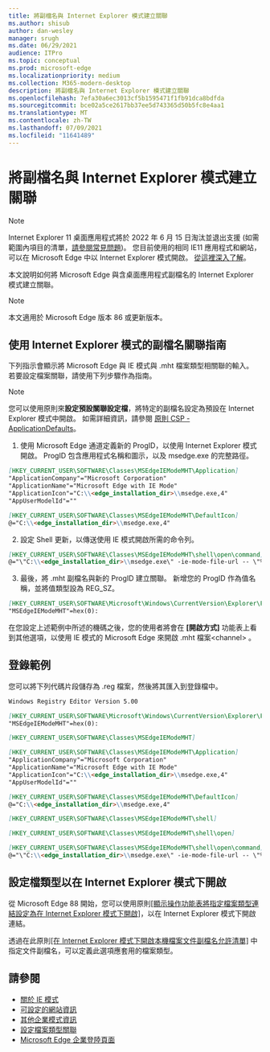 ```yaml
---
title: 將副檔名與 Internet Explorer 模式建立關聯
ms.author: shisub
author: dan-wesley
manager: srugh
ms.date: 06/29/2021
audience: ITPro
ms.topic: conceptual
ms.prod: microsoft-edge
ms.localizationpriority: medium
ms.collection: M365-modern-desktop
description: 將副檔名與 Internet Explorer 模式建立關聯
ms.openlocfilehash: 7efa30a6ec3013cf5b1595471f1fb91dca8bdfda
ms.sourcegitcommit: bce02a5ce2617bb37ee5d743365d50b5fc8e4aa1
ms.translationtype: MT
ms.contentlocale: zh-TW
ms.lasthandoff: 07/09/2021
ms.locfileid: "11641489"
---
```

# <a name="associate-file-extensions-with-internet-explorer-mode"></a>將副檔名與 Internet Explorer 模式建立關聯

>[!Note]
> Internet Explorer 11 桌面應用程式將於 2022 年 6 月 15 日淘汰並退出支援 (如需範圍內項目的清單，[請參閱常見問題](https://techcommunity.microsoft.com/t5/windows-it-pro-blog/internet-explorer-11-desktop-app-retirement-faq/ba-p/2366549))。 您目前使用的相同 IE11 應用程式和網站，可以在 Microsoft Edge 中以 Internet Explorer 模式開啟。 [從這裡深入了解](https://blogs.windows.com/windowsexperience/2021/05/19/the-future-of-internet-explorer-on-windows-10-is-in-microsoft-edge/)。

本文說明如何將 Microsoft Edge 與含桌面應用程式副檔名的 Internet Explorer 模式建立關聯。

> [!NOTE]
> 本文適用於 Microsoft Edge 版本 86 或更新版本。

## <a name="guidance-for-file-extension-association-with-internet-explorer-mode"></a>使用 Internet Explorer 模式的副檔名關聯指南

下列指示會顯示將 Microsoft Edge 與 IE 模式與 .mht 檔案類型相關聯的輸入。 若要設定檔案關聯，請使用下列步驟作為指南。

> [!NOTE]
> 您可以使用原則來**設定預設關聯設定檔**，將特定的副檔名設定為預設在 Internet Explorer 模式中開啟。 如需詳細資訊，請參閱 [原則 CSP - ApplicationDefaults](/windows/client-management/mdm/policy-csp-applicationdefaults#applicationdefaults-defaultassociationsconfiguration)。

1. 使用 Microsoft Edge 通道定義新的 ProgID，以使用 Internet Explorer 模式開啟。 ProgID 包含應用程式名稱和圖示，以及 msedge.exe 的完整路徑。

```markdown
[HKEY_CURRENT_USER\SOFTWARE\Classes\MSEdgeIEModeMHT\Application]
"ApplicationCompany"="Microsoft Corporation"
"ApplicationName"="Microsoft Edge with IE Mode"
"ApplicationIcon"="C:\\<edge_installation_dir>\\msedge.exe,4"
"AppUserModelId"=""
```

```markdown
[HKEY_CURRENT_USER\SOFTWARE\Classes\MSEdgeIEModeMHT\DefaultIcon]
@="C:\\<edge_installation_dir>\\msedge.exe,4"
```

2. 設定 Shell 更新，以傳送使用 IE 模式開啟所需的命令列。

```markdown
[HKEY_CURRENT_USER\SOFTWARE\Classes\MSEdgeIEModeMHT\shell\open\command]
@="\"C:\\<edge_installation_dir>\\msedge.exe\" -ie-mode-file-url -- \"%1\""
```

3. 最後，將 .mht 副檔名與新的 ProgID 建立關聯。 新增您的 ProgID 作為值名稱，並將值類型設為 REG_SZ。

```markdown
[HKEY_CURRENT_USER\SOFTWARE\Microsoft\Windows\CurrentVersion\Explorer\FileExts\.mht\OpenWithProgids]
"MSEdgeIEModeMHT"=hex(0):
```

在您設定上述範例中所述的機碼之後，您的使用者將會在 **[開啟方式]** 功能表上看到其他選項，以使用 IE 模式的 Microsoft Edge 來開啟 .mht 檔案\<channel\> 。

## <a name="registry-example"></a>登錄範例

您可以將下列代碼片段儲存為 .reg 檔案，然後將其匯入到登錄檔中。

```markdown
Windows Registry Editor Version 5.00

[HKEY_CURRENT_USER\SOFTWARE\Microsoft\Windows\CurrentVersion\Explorer\FileExts\.mht\OpenWithProgids]
"MSEdgeIEModeMHT"=hex(0):

[HKEY_CURRENT_USER\SOFTWARE\Classes\MSEdgeIEModeMHT]

[HKEY_CURRENT_USER\SOFTWARE\Classes\MSEdgeIEModeMHT\Application]
"ApplicationCompany"="Microsoft Corporation"
"ApplicationName"="Microsoft Edge with IE Mode"
"ApplicationIcon"="C:\\<edge_installation_dir>\\msedge.exe,4"
"AppUserModelId"=""

[HKEY_CURRENT_USER\SOFTWARE\Classes\MSEdgeIEModeMHT\DefaultIcon]
@="C:\\<edge_installation_dir>\\msedge.exe,4"

[HKEY_CURRENT_USER\SOFTWARE\Classes\MSEdgeIEModeMHT\shell]

[HKEY_CURRENT_USER\SOFTWARE\Classes\MSEdgeIEModeMHT\shell\open]

[HKEY_CURRENT_USER\SOFTWARE\Classes\MSEdgeIEModeMHT\shell\open\command]
@="\"C:\\<edge_installation_dir>\\msedge.exe\" -ie-mode-file-url -- \"%1\""

```

## <a name="configuring-file-types-to-open-in-internet-explorer-mode"></a>設定檔類型以在 Internet Explorer 模式下開啟

從 Microsoft Edge 88 開始，您可以使用原則[[顯示操作功能表將指定檔案類型連結設定為在 Internet Explorer 模式下開啟]](./microsoft-edge-policies.md#internetexplorerintegrationreloadiniemodeallowed)，以在 Internet Explorer 模式下開啟連結。

透過在此原則[[在 Internet Explorer 模式下開啟本機檔案文件副檔名允許清單]](./microsoft-edge-policies.md#internetexplorerintegrationlocalfileextensionallowlist) 中指定文件副檔名，可以定義此選項應套用的檔案類型。 

## <a name="see-also"></a>請參閱

- [關於 IE 模式](./edge-ie-mode.md)
- [可設定的網站資訊](./edge-learnmore-configurable-sites-ie-mode.md)
- [其他企業模式資訊](/internet-explorer/ie11-deploy-guide/enterprise-mode-overview-for-ie11)
- [設定檔案類型關聯](/windows/win32/shell/fa-file-types)
- [Microsoft Edge 企業登陸頁面](https://aka.ms/EdgeEnterprise)